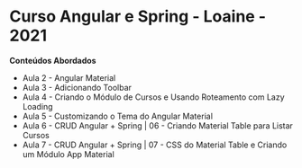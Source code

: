 # Curso Angular e Spring - Loaine - 2021

**Conteúdos Abordados**

 - Aula 2 - Angular Material
 - Aula 3 - Adicionando Toolbar
 - Aula 4 - Criando o Módulo de Cursos e Usando Roteamento com Lazy Loading
 - Aula 5 - Customizando o Tema do Angular Material
 - Aula 6 - CRUD Angular + Spring | 06 - Criando Material Table para Listar Cursos
 - Aula 7 - CRUD Angular + Spring | 07 - CSS do Material Table e Criando um Módulo App Material
